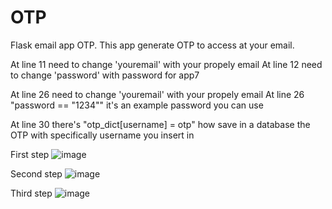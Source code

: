 # OTP
Flask email app OTP. This app generate OTP to access at your email.


At line 11 need to change 'youremail' with your propely email
At line 12 need to change 'password' with password for app7

At line 26 need to change 'youremail' with your propely email
At line 26 "password == "1234"" it's an example password you can use

At line 30 there's "otp_dict[username] = otp" how save in a database the OTP with specifically username you insert in

First step
![image](https://github.com/Maetios/OTP/assets/7493622/1dd10247-9145-47df-829b-b0f3412266ed)

Second step
![image](https://github.com/Maetios/OTP/assets/7493622/5e5a987f-0683-4a71-9a51-761ffa341af5)

Third step
![image](https://github.com/Maetios/OTP/assets/7493622/dfe258a2-0146-4249-b509-dafb27f64d40)
